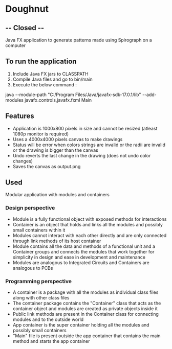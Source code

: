 # Doughnut

## -- Closed --

Java FX application to generate patterns made using Spirograph on a computer

## To run the application
1. Include Java FX jars to CLASSPATH
2. Compile Java files and go to bin/main
3. Execute the below command :

java --module-path "C:/Program Files/Java/javafx-sdk-17.0.1/lib" --add-modules javafx.controls,javafx.fxml Main

## Features

- Application is 1000x800 pixels in size and cannot be resized (atleast 1080p monitor is required)
- Uses a 4000x4000 pixels canvas to make drawings
- Status will be error when colors strings are invalid or the radii are invalid or the drawing is bigger than the canvas
- Undo reverts the last change in the drawing (does not undo color changes)
- Saves the canvas as output.png

## Used

Modular application with modules and containers

### Design perspective

- Module is a fully functional object with exposed methods for interactions
- Container is an object that holds and links all the modules and possibly small containers within it
- Modules cannot interact with each other directly and are only connected through link methods of its host container
- Module contains all the data and methods of a functional unit and a Container groups and connects the modules that work together for simplicity in design and ease in development and maintenance
- Modules are analogous to Integrated Circuits and Containers are analogous to PCBs

### Programming perspective

- A container is a package with all the modules as individual class files along with other class files
- The container package contains the "Container" class that acts as the container object and modules are created as private objects inside it
- Public link methods are present in the Container class for connecting modules and to the outside world
- App container is the super container holding all the modules and possibly small containers
- "Main" file is present outside the app container that contains the main method and starts the app container
